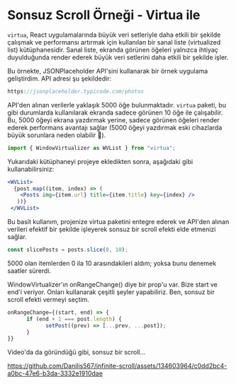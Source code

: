 # Sonsuz Scroll Örneği - Virtua ile

`virtua`, React uygulamalarında büyük veri setleriyle daha etkili bir şekilde çalışmak ve performansı artırmak için kullanılan bir sanal liste (virtualized list) kütüphanesidir. Sanal liste, ekranda görünen öğeleri yalnızca ihtiyaç duyulduğunda render ederek büyük veri setlerini daha etkili bir şekilde işler.

Bu örnekte, JSONPlaceholder API'sini kullanarak bir örnek uygulama geliştirdim. API adresi şu şekildedir:

```jsx
https://jsonplaceholder.typicode.com/photos
```

API'den alınan verilerle yaklaşık 5000 öğe bulunmaktadır. `virtua` paketi, bu gibi durumlarda kullanılarak ekranda sadece görünen 10 öğe ile çalışabilir. Bu, 5000 öğeyi ekrana yazdırmak yerine, sadece görünen öğeleri render ederek performans avantajı sağlar (5000 öğeyi yazdırmak eski cihazlarda büyük sorunlara neden olabilir 🤧).


```jsx
import { WindowVirtualizer as WVList } from "virtua";
```
Yukarıdaki kütüphaneyi projeye ekledikten sonra, aşağıdaki gibi kullanabilirsiniz:

```jsx
<WVList>
  {post.map((item, index) => (
    <Posts img={item.url} title={item.title} key={index} />
   ))}
 </WVList>
```
Bu basit kullanım, projenize virtua paketini entegre ederek ve API'den alınan verileri efektif bir şekilde işleyerek sonsuz bir scroll efekti elde etmenizi sağlar.

```jsx
const slicePosts = posts.slice(0, 10);
```


5000 olan itemlerden 0 ila 10 arasındakileri aldım; yoksa bunu denemek saatler sürerdi.

WindowVirtualizer'ın onRangeChange() diye bir prop'u var. Bize start ve end'i veriyor. Onları kullanarak çeşitli şeyler yapabiliriz. Ben, sonsuz bir scroll efekti vermeyi seçtim.


```jsx
onRangeChange={(start, end) => {
      if (end + 1 === post.length) {
            setPost((prev) => [...prev, ...post]);
      }
}}
```
Video'da da göründüğü gibi, sonsuz bir scroll...

https://github.com/Danilis567/infinite-scroll/assets/134603964/c0dd2bc4-a0bc-47e6-b3da-3332e1910dae



